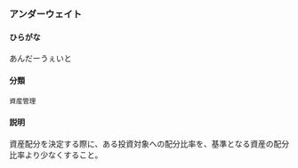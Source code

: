 <div style="display:none;">

## [あ行](securities-terms?id=あ行)

</div>

### アンダーウェイト

#### ひらがな

あんだーうぇいと

#### 分類

`資産管理`

#### 説明

資産配分を決定する際に、ある投資対象への配分比率を、基準となる資産の配分比率より少なくすること。 

<div style="display:none;">

## [か行](securities-terms?id=か行)
## [さ行](securities-terms?id=さ行)
## [た行](securities-terms?id=た行)
## [な行](securities-terms?id=な行)
## [は行](securities-terms?id=は行)
## [ま行](securities-terms?id=ま行)
## [や行](securities-terms?id=や行)
## [ら行](securities-terms?id=ら行)
## [わ行](securities-terms?id=わ行)
## [英数字・記号](securities-terms?id=英数字・記号)

</div>

